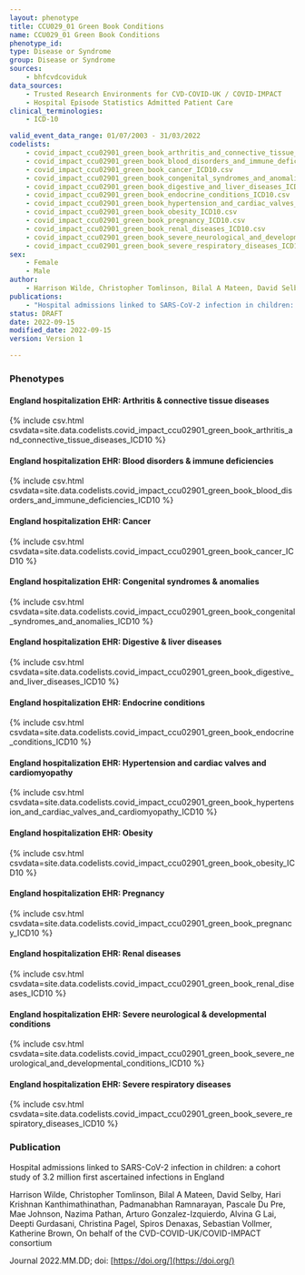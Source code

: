 ```yaml
---
layout: phenotype
title: CCU029_01 Green Book Conditions
name: CCU029_01 Green Book Conditions
phenotype_id: 
type: Disease or Syndrome
group: Disease or Syndrome
sources:
    - bhfcvdcoviduk
data_sources:
    - Trusted Research Environments for CVD-COVID-UK / COVID-IMPACT
    - Hospital Episode Statistics Admitted Patient Care
clinical_terminologies:
    - ICD-10

valid_event_data_range: 01/07/2003 - 31/03/2022
codelists: 
    - covid_impact_ccu02901_green_book_arthritis_and_connective_tissue_diseases_ICD10.csv
    - covid_impact_ccu02901_green_book_blood_disorders_and_immune_deficiencies_ICD10.csv
    - covid_impact_ccu02901_green_book_cancer_ICD10.csv
    - covid_impact_ccu02901_green_book_congenital_syndromes_and_anomalies_ICD10.csv
    - covid_impact_ccu02901_green_book_digestive_and_liver_diseases_ICD10.csv
    - covid_impact_ccu02901_green_book_endocrine_conditions_ICD10.csv
    - covid_impact_ccu02901_green_book_hypertension_and_cardiac_valves_and_cardiomyopathy_ICD10.csv
    - covid_impact_ccu02901_green_book_obesity_ICD10.csv
    - covid_impact_ccu02901_green_book_pregnancy_ICD10.csv
    - covid_impact_ccu02901_green_book_renal_diseases_ICD10.csv
    - covid_impact_ccu02901_green_book_severe_neurological_and_developmental_conditions_ICD10.csv
    - covid_impact_ccu02901_green_book_severe_respiratory_diseases_ICD10.csv
sex:
    - Female
    - Male
author: 
    - Harrison Wilde, Christopher Tomlinson, Bilal A Mateen, David Selby, Hari Krishnan Kanthimathinathan, Padmanabhan Ramnarayan, Pascale Du Pre, Mae Johnson, Nazima Pathan, Arturo Gonzalez-Izquierdo, Alvina G Lai, Deepti Gurdasani, Christina Pagel, Spiros Denaxas, Sebastian Vollmer, Katherine Brown, On behalf of the CVD-COVID-UK/COVID-IMPACT consortium
publications:
    - "Hospital admissions linked to SARS-CoV-2 infection in children: a cohort study of 3.2 million first ascertained infections in England"
status: DRAFT
date: 2022-09-15
modified_date: 2022-09-15
version: Version 1

---
```


### Phenotypes

#### England hospitalization EHR: Arthritis & connective tissue diseases 
{% include csv.html csvdata=site.data.codelists.covid_impact_ccu02901_green_book_arthritis_and_connective_tissue_diseases_ICD10 %}
#### England hospitalization EHR: Blood disorders & immune deficiencies  
{% include csv.html csvdata=site.data.codelists.covid_impact_ccu02901_green_book_blood_disorders_and_immune_deficiencies_ICD10 %}
#### England hospitalization EHR: Cancer 
{% include csv.html csvdata=site.data.codelists.covid_impact_ccu02901_green_book_cancer_ICD10 %}
#### England hospitalization EHR: Congenital syndromes & anomalies 
{% include csv.html csvdata=site.data.codelists.covid_impact_ccu02901_green_book_congenital_syndromes_and_anomalies_ICD10 %}
#### England hospitalization EHR: Digestive & liver diseases 
{% include csv.html csvdata=site.data.codelists.covid_impact_ccu02901_green_book_digestive_and_liver_diseases_ICD10 %}
#### England hospitalization EHR: Endocrine conditions 
{% include csv.html csvdata=site.data.codelists.covid_impact_ccu02901_green_book_endocrine_conditions_ICD10 %}
#### England hospitalization EHR: Hypertension and cardiac valves and cardiomyopathy 
{% include csv.html csvdata=site.data.codelists.covid_impact_ccu02901_green_book_hypertension_and_cardiac_valves_and_cardiomyopathy_ICD10 %}
#### England hospitalization EHR: Obesity 
{% include csv.html csvdata=site.data.codelists.covid_impact_ccu02901_green_book_obesity_ICD10 %}
#### England hospitalization EHR: Pregnancy 
{% include csv.html csvdata=site.data.codelists.covid_impact_ccu02901_green_book_pregnancy_ICD10 %}
#### England hospitalization EHR: Renal diseases 
{% include csv.html csvdata=site.data.codelists.covid_impact_ccu02901_green_book_renal_diseases_ICD10 %}
#### England hospitalization EHR: Severe neurological & developmental conditions
{% include csv.html csvdata=site.data.codelists.covid_impact_ccu02901_green_book_severe_neurological_and_developmental_conditions_ICD10 %}
#### England hospitalization EHR: Severe respiratory diseases 
{% include csv.html csvdata=site.data.codelists.covid_impact_ccu02901_green_book_severe_respiratory_diseases_ICD10 %}

### Publication

Hospital admissions linked to SARS-CoV-2 infection in children: a cohort study of 3.2 million first ascertained infections in England

Harrison  Wilde, Christopher Tomlinson, Bilal A Mateen, David Selby, Hari Krishnan Kanthimathinathan, Padmanabhan Ramnarayan, Pascale Du Pre, Mae Johnson, Nazima Pathan, Arturo Gonzalez-Izquierdo, Alvina G Lai, Deepti Gurdasani, Christina Pagel, Spiros Denaxas, Sebastian Vollmer, Katherine Brown, On behalf of the CVD-COVID-UK/COVID-IMPACT consortium

Journal 2022.MM.DD; doi: [https://doi.org/](https://doi.org/)
